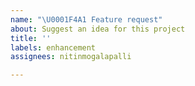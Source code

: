 ```yaml
---
name: "\U0001F4A1 Feature request"
about: Suggest an idea for this project
title: ''
labels: enhancement
assignees: nitinmogalapalli

---
```


<!-- ⚠️⚠️ Do Not Delete These Comments. ⚠️⚠️ -->
<!-- Read our Rules of Conduct: https://github.com/nitinmogalapalli/Typing-Speed-Test/blob/master/.github/CODE_OF_CONDUCT.md -->
<!-- Please search existing issues to avoid creating duplicates. -->
<!--- Provide a general summary of your question in the Title above -->

<!-- Describe the feature you'd like. -->



<!-- Before submitting, click on the preview tab to check your work so far-->
